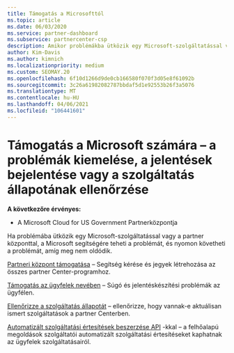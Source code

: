 ```yaml
---
title: Támogatás a Microsofttól
ms.topic: article
ms.date: 06/03/2020
ms.service: partner-dashboard
ms.subservice: partnercenter-csp
description: Amikor problémákba ütközik egy Microsoft-szolgáltatással vagy a partneri központtal, a Microsoft számára segítséget nyújthat a segítségért, és nyomon követheti a problémát, amíg meg nem oldódik.
author: Kim-Davis
ms.author: kimnich
ms.localizationpriority: medium
ms.custom: SEOMAY.20
ms.openlocfilehash: 6f10d1266d9de0cb166580f070f3d05e8f61092b
ms.sourcegitcommit: 3c26a61982082787bbdaf5d1e92553b26f3a5076
ms.translationtype: MT
ms.contentlocale: hu-HU
ms.lasthandoff: 04/06/2021
ms.locfileid: "106441601"
---
```

# <a name="support-from-microsoft---when-to-escalate-issues-how-to-report-them-or-how-to-check-service-health"></a>Támogatás a Microsoft számára – a problémák kiemelése, a jelentések bejelentése vagy a szolgáltatás állapotának ellenőrzése

**A következőre érvényes:**

- A Microsoft Cloud for US Government Partnerközpontja

Ha problémába ütközik egy Microsoft-szolgáltatással vagy a partner központtal, a Microsoft segítségére teheti a problémát, és nyomon követheti a problémát, amíg meg nem oldódik.

[Partneri központ támogatása](report-problems-with-partner-center.md) – Segítség kérése és jegyek létrehozása az összes partner Center-programhoz.

[Támogatás az ügyfelek nevében](report-problems-on-behalf-of-a-customer.md) – Súgó és jelentéskészítési problémák az ügyfélen.

[Ellenőrizze a szolgáltatás állapotát](check-service-health.md) – ellenőrizze, hogy vannak-e aktuálisan ismert szolgáltatások a partner Centerben.

[Automatizált szolgáltatási értesítések beszerzése API](get-automated-service-notifications-with-our-apis.md) -kkal – a felhőalapú megoldások szolgáltatói automatizált szolgáltatási értesítéseket kaphatnak az ügyfelek szolgáltatásairól.


 

 



